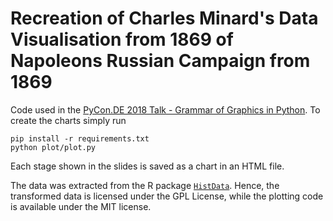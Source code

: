 # Recreation of Charles Minard's Data Visualisation from 1869 of Napoleons Russian Campaign from 1869

Code used in the [PyCon.DE 2018 Talk - Grammar of Graphics in Python](https://speakerdeck.com/mahrz24/grammar-of-graphics-in-python). To create the charts simply run

```
pip install -r requirements.txt
python plot/plot.py
```

Each stage shown in the slides is saved as a chart in an HTML file.



The data was extracted from the R package [`HistData`](https://vincentarelbundock.github.io/Rdatasets/doc/HistData/Minard.temp.html). Hence, the transformed data is licensed under the GPL License, while the plotting code is available under the MIT license.